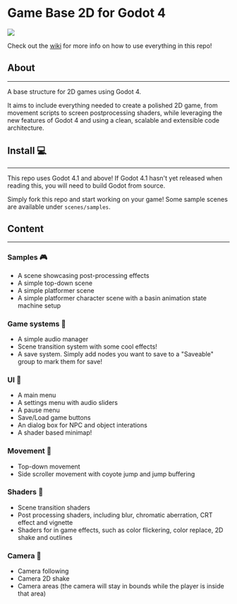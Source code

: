 # Game Base 2D for Godot 4

![](https://github.com/GuilhermeGSousa/game-base-2D/main_menu.gif)

Check out the [wiki](https://github.com/GuilhermeGSousa/game-base-2D/wiki) for more info on how to use everything in this repo!

## About
------------------
A base structure for 2D games using Godot 4.

It aims to include everything needed to create a polished 2D game, from movement scripts to screen postprocessing shaders, while leveraging the new features of Godot 4 and using a clean, scalable and extensible code architecture.

## Install :computer:
-----------
This repo uses Godot 4.1 and above! If Godot 4.1 hasn't yet released when reading this, you will need to build Godot from source.

Simply fork this repo and start working on your game! Some sample scenes are available under `scenes/samples`.

## Content
-----------

### Samples :video_game:

- A scene showcasing post-processing effects
- A simple top-down scene
- A simple platformer scene
- A simple platformer character scene with a basin animation state machine setup

### Game systems :wrench:
- A simple audio manager
- Scene transition system with some cool effects!
- A save system. Simply add nodes you want to save to a "Saveable" group to mark them for save!

### UI :pencil:
- A main menu
- A settings menu with audio sliders
- A pause menu
- Save/Load game buttons
- An dialog box for NPC and object interations
- A shader based minimap!

### Movement :running:
- Top-down movement
- Side scroller movement with coyote jump and jump buffering

### Shaders :art:
- Scene transition shaders
- Post processing shaders, including blur, chromatic aberration, CRT effect and vignette
- Shaders for in game effects, such as color flickering, color replace, 2D shake and outlines

### Camera :movie_camera:
- Camera following
- Camera 2D shake
- Camera areas (the camera will stay in bounds while the player is inside that area)